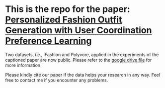 # This is the repo for the paper: [Personalized Fashion Outfit Generation with User Coordination Preference Learning](https://www.sciencedirect.com/science/article/pii/S0306457323001711?via%3Dihub)

Two datasets, i.e., iFashion and Polyvore, applied in the experiments of the captioned paper are now public. Please refer to the [google drive file](https://drive.google.com/drive/folders/1ociURuPdQuJzQ5PBEsOaHPtA1pUs4ICB?usp=drive_link) for more information. 

Please kindly cite our paper if the data helps your research in any way. 
Feel free to contact me if you encounter any problems. 
